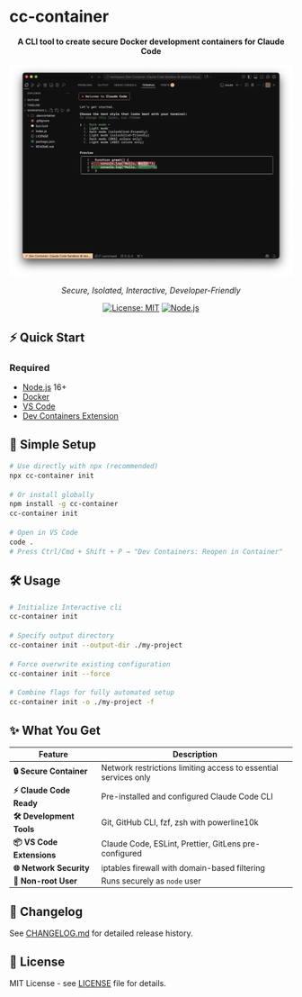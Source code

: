 # cc-container

<div align="center">

**A CLI tool to create secure Docker development containers for Claude Code**

<img src="public/claude-code-dev-container.png" alt="cc-container cli" width="800">

_Secure, Isolated, Interactive, Developer-Friendly_

[![License: MIT](https://img.shields.io/badge/License-MIT-yellow.svg)](https://opensource.org/licenses/MIT)
[![Node.js](https://img.shields.io/badge/Node.js-16%2B-green.svg)](https://nodejs.org/)

</div>

## ⚡ Quick Start

### Required

- [Node.js](https://nodejs.org/) 16+
- [Docker](https://www.docker.com/get-started)
- [VS Code](https://code.visualstudio.com/)
- [Dev Containers Extension](https://marketplace.visualstudio.com/items?itemName=ms-vscode-remote.remote-containers)

## 🎯 Simple Setup

```bash
# Use directly with npx (recommended)
npx cc-container init

# Or install globally
npm install -g cc-container
cc-container init

# Open in VS Code
code .
# Press Ctrl/Cmd + Shift + P → "Dev Containers: Reopen in Container"
```

## 🛠️ Usage

```bash
# Initialize Interactive cli
cc-container init

# Specify output directory
cc-container init --output-dir ./my-project

# Force overwrite existing configuration
cc-container init --force

# Combine flags for fully automated setup
cc-container init -o ./my-project -f
```

## ✨ What You Get

| Feature                   | Description                                                     |
| ------------------------- | --------------------------------------------------------------- |
| **🔒 Secure Container**   | Network restrictions limiting access to essential services only |
| **⚡ Claude Code Ready**  | Pre-installed and configured Claude Code CLI                    |
| **🛠️ Development Tools**  | Git, GitHub CLI, fzf, zsh with powerline10k                     |
| **📦 VS Code Extensions** | Claude Code, ESLint, Prettier, GitLens pre-configured           |
| **🌐 Network Security**   | iptables firewall with domain-based filtering                   |
| **👤 Non-root User**      | Runs securely as `node` user                                    |

## 📝 Changelog

See [CHANGELOG.md](CHANGELOG.md) for detailed release history.

## 📄 License

MIT License - see [LICENSE](LICENSE) file for details.
